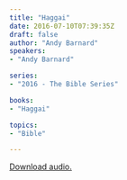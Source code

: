 ```yaml
---
title: "Haggai"
date: 2016-07-10T07:39:35Z
draft: false
author: "Andy Barnard"
speakers:
- "Andy Barnard"

series:
- "2016 - The Bible Series"

books:
- "Haggai"

topics:
- "Bible"

---
```

[Download audio.](https://s3-eu-west-1.amazonaws.com/renownchurch/sermons/2016/07/2016-07-10_Haggai_LQ.mp3)